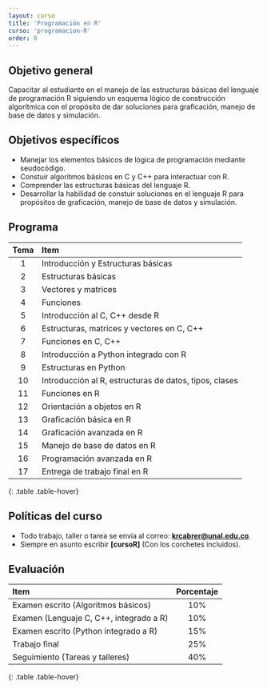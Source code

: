 ```yaml
---
layout: curso
title: 'Programación en R'
curso: 'programacion-R'
order: 0
---
```


## Objetivo general

   Capacitar al estudiante en el manejo de las estructuras básicas del
   lenguaje de programación R siguiendo un esquema lógico de construcción
   algorítmica con el propósito de dar soluciones para graficación,
   manejo de base de datos y simulación.

## Objetivos específicos

  - Manejar los elementos básicos de lógica de programación mediante seudocódigo.    
  - Constuir algoritmos básicos en C y C++ para interactuar con R.
  - Comprender las estructuras básicas del lenguaje R.
  - Desarrollar la habilidad de constuir soluciones en el lenguaje R
    para propósitos de graficación, manejo de base de datos y simulación.

## Programa

   | Tema | Item                                                  |
   |:---:|:-------------------------------------------------------|
   | 1   | Introducción y Estructuras básicas                     |
   | 2   | Estructuras básicas                                    |
   | 3   | Vectores y matrices                                    |
   | 4   | Funciones                                              |
   | 5   | Introducción al C, C++ desde R                         |
   | 6   | Estructuras, matrices y vectores en C, C++             |
   | 7   | Funciones en C, C++                                    |
   | 8   | Introducción a Python integrado con R                  |
   | 9   | Estructuras en Python                                  |
   | 10  | Introducción al R, estructuras de datos, tipos, clases |
   | 11  | Funciones en R                                         |
   | 12  | Orientación a objetos en R                             |
   | 13  | Graficación básica en R                                |
   | 14  | Graficación avanzada en R                              |
   | 15  | Manejo de base de datos en R                           |
   | 16  | Programación avanzada en R                             |
   | 17  | Entrega de trabajo final en R                          |
{: .table .table-hover}

## Políticas del curso

   - Todo trabajo, taller o tarea se envía al correo: **krcabrer@unal.edu.co**.
   - Siempre en asunto escribir **[cursoR]** (Con los corchetes incluidos).

## Evaluación

  | Item                                    | Porcentaje |
  |:----------------------------------------|:----------:|
  | Examen escrito (Algoritmos básicos)     | 10%        |
  | Examen (Lenguaje C, C++, integrado a R) | 10%        |
  | Examen escrito (Python integrado a R)   | 15%        |
  | Trabajo final                           | 25%        |
  | Seguimiento (Tareas y talleres)         | 40%        |
{: .table .table-hover}

